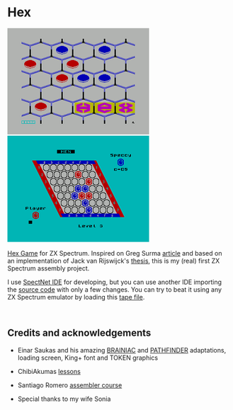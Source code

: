 # Hex
![Screenshot](https://github.com/Antonio-Luque/Hex/blob/master/hex-load.png)
![Screenshot](https://github.com/Antonio-Luque/Hex/blob/master/hex-ingame.png)

[Hex Game](https://en.wikipedia.org/wiki/Hex_(board_game)) for ZX Spectrum. Inspired on Greg Surma [article](https://towardsdatascience.com/hex-creating-intelligent-opponents-with-minimax-driven-ai-part-1-%CE%B1-%CE%B2-pruning-cc1df850e5bd) and based on an implementation of Jack van Rijswijck's [thesis](https://webdocs.cs.ualberta.ca/~hayward/theses/jackmsc.pdf), this is my (real) first ZX Spectrum assembly project. 

I use [SpectNet IDE](https://dotneteer.github.io/spectnetide/) for developing, but you can use another IDE importing the [source code](https://github.com/Antonio-Luque/Hex/tree/master/Z80CodeFiles) with only a few changes. You can try to beat it using any ZX Spectrum emulator by loading this [tape file](https://github.com/Antonio-Luque/Hex/raw/master/TapeFiles/Hex.tap).

<br>

## Credits and acknowledgements

- Einar Saukas and his amazing [BRAINIAC](https://spectrumcomputing.co.uk/entry/30216/ZX-Spectrum/COMPLICA_DX) and [PATHFINDER](https://spectrumcomputing.co.uk/entry/28178/ZX-Spectrum/PATHFINDER) adaptations, loading screen, King+ font and TOKEN graphics 
- ChibiAkumas [lessons](https://www.chibiakumas.com/z80/simplesamples.php#LessonS2)
- Santiago Romero [assembler course](https://wiki.speccy.org/cursos/ensamblador/indice)
 
- Special thanks to my wife Sonia
